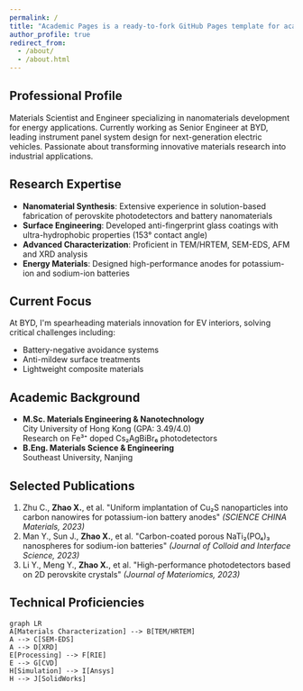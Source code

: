 ```yaml
---
permalink: /
title: "Academic Pages is a ready-to-fork GitHub Pages template for academic personal websites"
author_profile: true
redirect_from: 
  - /about/
  - /about.html
---
```


## Professional Profile
Materials Scientist and Engineer specializing in nanomaterials development for energy applications. Currently working as Senior Engineer at BYD, leading instrument panel system design for next-generation electric vehicles. Passionate about transforming innovative materials research into industrial applications.

## Research Expertise
- **Nanomaterial Synthesis**: Extensive experience in solution-based fabrication of perovskite photodetectors and battery nanomaterials
- **Surface Engineering**: Developed anti-fingerprint glass coatings with ultra-hydrophobic properties (153° contact angle)
- **Advanced Characterization**: Proficient in TEM/HRTEM, SEM-EDS, AFM and XRD analysis
- **Energy Materials**: Designed high-performance anodes for potassium-ion and sodium-ion batteries

## Current Focus
At BYD, I'm spearheading materials innovation for EV interiors, solving critical challenges including:
- Battery-negative avoidance systems
- Anti-mildew surface treatments
- Lightweight composite materials

## Academic Background
- **M.Sc. Materials Engineering & Nanotechnology**  
  City University of Hong Kong (GPA: 3.49/4.0)  
  Research on Fe³⁺ doped Cs₂AgBiBr₆ photodetectors
- **B.Eng. Materials Science & Engineering**  
  Southeast University, Nanjing  

## Selected Publications
1. Zhu C., **Zhao X.**, et al. "Uniform implantation of Cu₂S nanoparticles into carbon nanowires for potassium-ion battery anodes" *(SCIENCE CHINA Materials, 2023)*  
2. Man Y., Sun J., **Zhao X.**, et al. "Carbon-coated porous NaTi₂(PO₄)₃ nanospheres for sodium-ion batteries" *(Journal of Colloid and Interface Science, 2023)*  
3. Li Y., Meng Y., **Zhao X.**, et al. "High-performance photodetectors based on 2D perovskite crystals" *(Journal of Materiomics, 2023)*

## Technical Proficiencies
```mermaid
graph LR
A[Materials Characterization] --> B[TEM/HRTEM]
A --> C[SEM-EDS]
A --> D[XRD]
E[Processing] --> F[RIE]
E --> G[CVD]
H[Simulation] --> I[Ansys]
H --> J[SolidWorks]